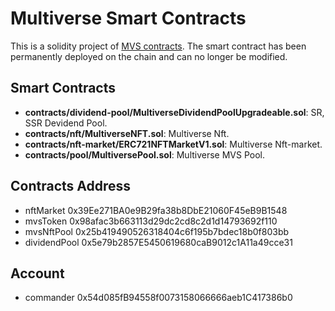 # Multiverse Smart Contracts

This is a solidity project of [MVS contracts](https://github.com/MVSMultiverse/contracts/).
The smart contract has been permanently deployed on the chain and can no longer be modified.

## Smart Contracts

- **contracts/dividend-pool/MultiverseDividendPoolUpgradeable.sol**: SR, SSR Devidend Pool.
- **contracts/nft/MultiverseNFT.sol**: Multiverse Nft.
- **contracts/nft-market/ERC721NFTMarketV1.sol**: Multiverse Nft-market.
- **contracts/pool/MultiversePool.sol**: Multiverse MVS Pool.


## Contracts Address

- nftMarket 0x39Ee271BA0e9B29fa38b8DbE21060F45eB9B1548
- mvsToken 0x98afac3b663113d29dc2cd8c2d1d14793692f110
- mvsNftPool 0x25b419490526318404c6f195b7bdec18b0f803bb
- dividendPool 0x5e79b2857E5450619680caB9012c1A11a49cce31

## Account
- commander 0x54d085fB94558f0073158066666aeb1C417386b0

